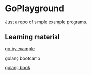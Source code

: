 # GoPlayground

Just a repo of simple example programs.

## Learning material

[go by example](https://gobyexample.com/)

[golang bootcamp](http://www.golangbootcamp.com/book)

[golang book](http://www.golang-book.com/books/intro)
